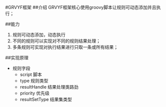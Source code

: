 #GRVYF框架
##介绍
GRVYF框架核心使用groovy脚本让规则可动态添加并且执行；

##能力

1. 规则可动态添加，动态执行
2. 不同的规则可以实现对不同的规则结果处理；
3. 多条规则可实现对执行结果进行只取一条或所有结果；

##实现原理

- 规则字段
    - script        脚本
    - type          规则类型
    - resultHandle  结果处理类路劲
    - priority      优先级
    - resultSetType 结果集类型